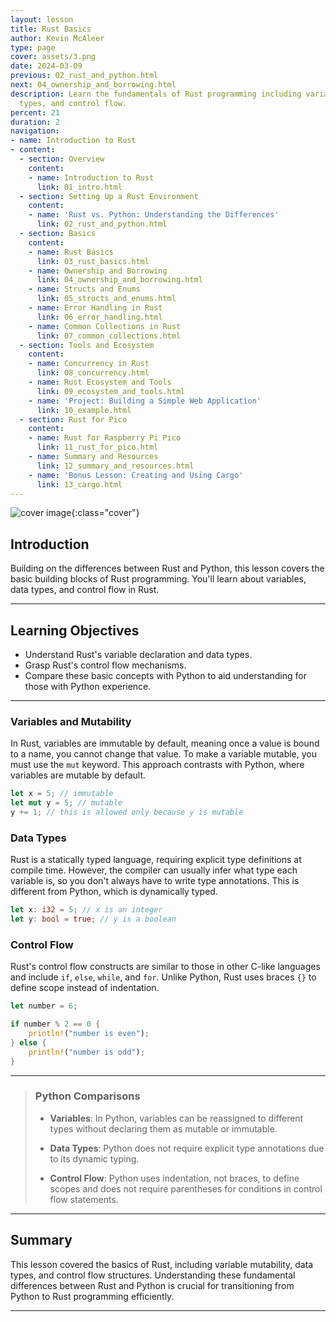 ```yaml
---
layout: lesson
title: Rust Basics
author: Kevin McAleer
type: page
cover: assets/3.png
date: 2024-03-09
previous: 02_rust_and_python.html
next: 04_ownership_and_borrowing.html
description: Learn the fundamentals of Rust programming including variables, data
  types, and control flow.
percent: 21
duration: 2
navigation:
- name: Introduction to Rust
- content:
  - section: Overview
    content:
    - name: Introduction to Rust
      link: 01_intro.html
  - section: Setting Up a Rust Environment
    content:
    - name: 'Rust vs. Python: Understanding the Differences'
      link: 02_rust_and_python.html
  - section: Basics
    content:
    - name: Rust Basics
      link: 03_rust_basics.html
    - name: Ownership and Borrowing
      link: 04_ownership_and_borrowing.html
    - name: Structs and Enums
      link: 05_structs_and_enums.html
    - name: Error Handling in Rust
      link: 06_error_handling.html
    - name: Common Collections in Rust
      link: 07_common_collections.html
  - section: Tools and Ecosystem
    content:
    - name: Concurrency in Rust
      link: 08_concurrency.html
    - name: Rust Ecosystem and Tools
      link: 09_ecosystem_and_tools.html
    - name: 'Project: Building a Simple Web Application'
      link: 10_example.html
  - section: Rust for Pico
    content:
    - name: Rust for Raspberry Pi Pico
      link: 11_rust_for_pico.html
    - name: Summary and Resources
      link: 12_summary_and_resources.html
    - name: 'Bonus Lesson: Creating and Using Cargo'
      link: 13_cargo.html
---
```



![cover image]({{page.cover}}){:class="cover"}


## Introduction

Building on the differences between Rust and Python, this lesson covers the basic building blocks of Rust programming. You'll learn about variables, data types, and control flow in Rust.

---

## Learning Objectives

- Understand Rust's variable declaration and data types.
- Grasp Rust's control flow mechanisms.
- Compare these basic concepts with Python to aid understanding for those with Python experience.

---

### Variables and Mutability

In Rust, variables are immutable by default, meaning once a value is bound to a name, you cannot change that value. To make a variable mutable, you must use the `mut` keyword. This approach contrasts with Python, where variables are mutable by default.

```rust
let x = 5; // immutable
let mut y = 5; // mutable
y += 1; // this is allowed only because y is mutable
```

### Data Types

Rust is a statically typed language, requiring explicit type definitions at compile time. However, the compiler can usually infer what type each variable is, so you don't always have to write type annotations. This is different from Python, which is dynamically typed.

```rust
let x: i32 = 5; // x is an integer
let y: bool = true; // y is a boolean
```

### Control Flow

Rust's control flow constructs are similar to those in other C-like languages and include `if`, `else`, `while`, and `for`. Unlike Python, Rust uses braces `{}` to define scope instead of indentation.

```rust
let number = 6;

if number % 2 == 0 {
    println!("number is even");
} else {
    println!("number is odd");
}
```

---

> ### Python Comparisons
>
> - **Variables**: In Python, variables can be reassigned to different types without declaring them as mutable or immutable.
>
> - **Data Types**: Python does not require explicit type annotations due to its dynamic typing.
>
> - **Control Flow**: Python uses indentation, not braces, to define scopes and does not require parentheses for conditions in control flow statements.

---

## Summary

This lesson covered the basics of Rust, including variable mutability, data types, and control flow structures. Understanding these fundamental differences between Rust and Python is crucial for transitioning from Python to Rust programming efficiently.

---
